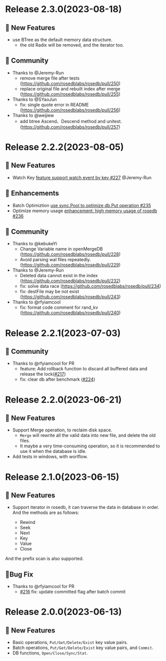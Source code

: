# Release 2.3.0(2023-08-18)
## 🚀 New Features
* use BTree as the default memory data structure.
  * the old Radix will be removed, and the iterator too.

## 🎠 Community
* Thanks to @Jeremy-Run 
    * remove merge file after tests (https://github.com/rosedblabs/rosedb/pull/250)
    * replace original file and rebuilt index after merge (https://github.com/rosedblabs/rosedb/pull/255)
* Thanks to @SYaoJun 
    * fix: single quote error in README (https://github.com/rosedblabs/rosedb/pull/256)
* Thanks to @weijiew 
    * add btree Ascend、Descend method and unitest. (https://github.com/rosedblabs/rosedb/pull/257)

# Release 2.2.2(2023-08-05)
## 🚀 New Features
* Watch Key [feature support watch event by key #227](https://github.com/rosedblabs/rosedb/issues/227) @Jeremy-Run 

## 🎄 Enhancements

* Batch Optimiztion [use sync.Pool to optimize db.Put operation #235](https://github.com/rosedblabs/rosedb/issues/235)
* Optimize memory usage [enhancement: high memory usage of rosedb #236](https://github.com/rosedblabs/rosedb/issues/236)

## 🎠 Community
* Thanks to @kebukeYi 
    * Change Variable name in openMergeDB (https://github.com/rosedblabs/rosedb/pull/228)
    * Avoid parsing wal files repeatedly. (https://github.com/rosedblabs/rosedb/pull/229)
* Thanks to @Jeremy-Run 
    * Deleted data cannot exist in the index (https://github.com/rosedblabs/rosedb/pull/232)
    * fix: solve data race (https://github.com/rosedblabs/rosedb/pull/234)
    * fix: destFile may be not exist (https://github.com/rosedblabs/rosedb/pull/243)
* Thanks to @rfyiamcool 
    * fix: format code comment for rand_kv (https://github.com/rosedblabs/rosedb/pull/240)

# Release 2.2.1(2023-07-03)

## 🎠 Community
* Thanks to @rfyiamcool for PR
  * feature: Add rollback function to discard all buffered data and release the lock([#217](https://github.com/rosedblabs/rosedb/pull/217))
  * fix: clear db after benchmark ([#224](https://github.com/rosedblabs/rosedb/pull/224))


# Release 2.2.0(2023-06-21)

## 🚀 New Features
* Support Merge operation, to reclaim disk space.
  * `Merge` will rewrite all the valid data into new file, and delete the old files.
  * It maybe a very time-consuming operation, so it is recommended to use it when the database is idle.
* Add tests in windows, with worlflow.

# Release 2.1.0(2023-06-15)

## 🚀 New Features

* Support iterator in rosedb, it can traverse the data in database in order.
  And the methods are as follows:

  * Rewind
  * Seek
  * Next
  * Key
  * Value
  * Close

And the prefix scan is also supported.

## 🐞Bug Fix

* Thanks to @rfyiamcool for PR
  * [#216](https://github.com/rosedblabs/rosedb/pull/216) fix: update committed flag after batch commit

# Release 2.0.0(2023-06-13)

## 🚀 New Features
* Basic operations, `Put/Get/Delete/Exist` key value pairs.
* Batch operations, `Put/Get/Delete/Exist` key value pairs, and `Commit`.
* DB functions, `Open/Close/Sync/Stat`.
